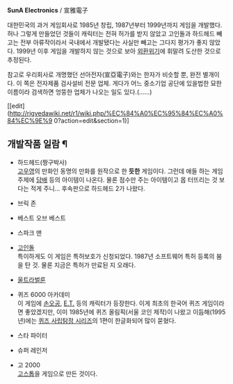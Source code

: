 **SunA Electronics** / 宣雅電子

대한민국의 과거 게임회사로 1985년 창립, 1987년부터 1999년까지 게임을 개발했다. 허나 그렇게 만들었던 것들이 캐릭터는 전혀 허가를
받지 않았고 고인돌과 하드헤드 빼고는 전부 아류작이라서 국내에서 개발됐다는 사실만 빼고는 그다지 평가가 좋지 않았다. 1999년 이후 게임을
개발하지 않는 것으로 보아 [외환위기](%EC%99%B8%ED%99%98%EC%9C%84%EA%B8%B0.md)에 휘말려 도산한 것으로
추정된다.

참고로 우리회사로 개명했던 선아전자(宣亞電子)와는 한자가 비슷할 뿐, 완전 별개이다. 이 쪽은 전자제품 검사설비 전문 업체. 게다가 어느
중소기업 공단에 있을법한 묘한 이름이라 검색하면 엉뚱한 업체가 나오는 일도 있다.(……)

[[edit](http://rigvedawiki.net/r1/wiki.php/%EC%84%A0%EC%95%84%EC%A0%84%EC%9E%9
0?action=edit&section=1)]

## 개발작품 일람 ¶

  

  * 하드헤드(짱구박사)  
[고우영](%EA%B3%A0%EC%9A%B0%EC%98%81.md)의 만화인 동명의 만화를 원작으로 한 **듯한** 게임이다. 그런데
애들 하는 게임 주제에 [담배](%EB%8B%B4%EB%B0%B0.md) 등의 아이템이 나온다. 물론 점수만 주는 아이템이고 몹
터뜨리는 것 보다는 적게 주니... 후속판으로 하드헤드 2가 나왔다.

  * 브릭 존
  * 베스트 오브 베스트
  * 스파크 맨
  * [고인돌](%EA%B3%A0%EC%9D%B8%EB%8F%8C.md)  
특이하게도 이 게임은 특허보호가 신청되었다. 1987년 소프트웨어 특허 등록의 붐을 탄 것. 물론 지금은 특허가 만료된 지 오래다.

  * [울트라벌룬](%EC%9A%B8%ED%8A%B8%EB%9D%BC%EB%B2%8C%EB%A3%AC.md)
  * 퀴즈 6000 아카데미  
이 게임에 [손오공](%EC%86%90%EC%98%A4%EA%B3%B5.md), [E.T.](E.T..md) 등의 캐릭터가
등장한다. 이게 최초의 한국어 퀴즈 게임이라면 좋았겠지만, 이미 1985년에 퀴즈 올림픽(서울 코인 제작)이 나왔고 이듬해(1995년)에는
[퀴즈 사립탐정 시리즈](%ED%80%B4%EC%A6%88%20%EC%82%AC%EB%A6%BD%ED%83%90%EC%A0%95%20%EC%8B%9C%EB%A6%AC%EC%A6%88.md)의 1편이 한글화되어 많이 묻혔다.

  * 스타 파이터
  * 슈퍼 레인저
  * 고 2000  
[고스톱](%EA%B3%A0%EC%8A%A4%ED%86%B1.md)을 게임으로 만든 것이다.

